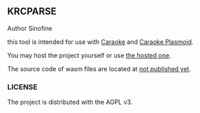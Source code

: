 ## KRCPARSE
Author Sinofine

this tool is intended for use with [Caraoke](https://github.com/MoePlayer/Caraoke) and [Caraoke Plasmoid](not_published_yet).

You may host the project yourself or use [the hosted one](https://krcparse.sinofine.me/).

The source code of wasm files are located at [not published yet](not_published_yet).

### LICENSE
The project is distributed with the AGPL v3.